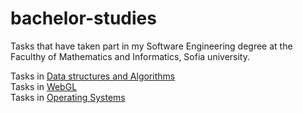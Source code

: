 # bachelor-studies
Tasks that have taken part in my Software Engineering degree at the Faculthy of Mathematics and Informatics, Sofia university.

Tasks in [Data structures and Algorithms](./data-structures-and-algorithms)<br/>
Tasks in [WebGL](./webgl)<br/>
Tasks in [Operating Systems](./operating-systems)
